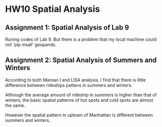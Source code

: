 # HW10 Spatial Analysis

## Assignment 1: Spatial Analysis of Lab 9

Runing codes of Lab 9. But there is a problem that my local machine could not 'pip insall' geopands.

## Assignment 2: Spatial Analysis of  Summers and Winters

According to both Maroan I and LISA analysis, I find that there is little difference between rideships pattens in summers and winters. 

Although the average amount of rideship in summers is higher than that of winters, the basic spatial patterns of hot spots and cold spots are almost the same. 

However the spatial pattern in uptown of Manhattan is different between summers and winters.

